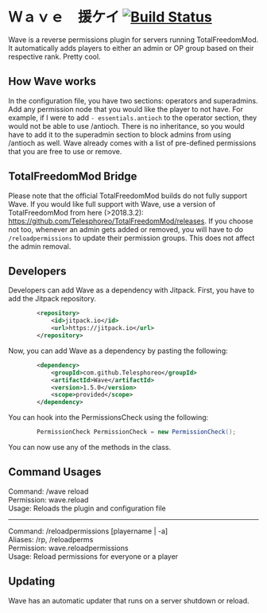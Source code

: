 # Ｗａｖｅ　援ケイ [![Build Status](https://travis-ci.org/Telesphoreo/Wave.svg?branch=master)](https://travis-ci.org/Telesphoreo/Wave)

Wave is a reverse permissions plugin for servers running TotalFreedomMod. It automatically adds players to either an admin or OP group based on their respective rank. Pretty cool.

## How Wave works
In the configuration file, you have two sections: operators and superadmins. Add any permission node that you would like the player to not have. For example, if I were to add ```- essentials.antioch``` to the operator section, they would not be able to use /antioch. There is no inheritance, so you would have to add it to the superadmin section to block admins from using /antioch as well. Wave already comes with a list of pre-defined permissions that you are free to use or remove.

## TotalFreedomMod Bridge
Please note that the official TotalFreedomMod builds do not fully support Wave. If you would like full support with Wave, use a version of TotalFreedomMod from here (>2018.3.2): https://github.com/Telesphoreo/TotalFreedomMod/releases. If you choose not too, whenever an admin gets added or removed, you will have to do ```/reloadpermissions``` to update their permission groups. This does not affect the admin removal.

## Developers
Developers can add Wave as a dependency with Jitpack. First, you have to add the Jitpack repository.
```xml
        <repository>
            <id>jitpack.io</id>
            <url>https://jitpack.io</url>
        </repository>
```

Now, you can add Wave as a dependency by pasting the following:
```xml
        <dependency>
            <groupId>com.github.Telesphoreo</groupId>
            <artifactId>Wave</artifactId>
            <version>1.5.0</version>
            <scope>provided</scope>
        </dependency>
```

You can hook into the PermissionsCheck using the following:
```java
        PermissionCheck PermissionCheck = new PermissionCheck();
```
You can now use any of the methods in the class.

## Command Usages
Command: /wave reload
<br>
Permission: wave.reload
<br>
Usage: Reloads the plugin and configuration file
<hr>
Command: /reloadpermissions [playername | -a]
<br>
Aliases: /rp, /reloadperms
<br>
Permission: wave.reloadpermissions
<br>
Usage: Reload permissions for everyone or a player

## Updating
Wave has an automatic updater that runs on a server shutdown or reload.
